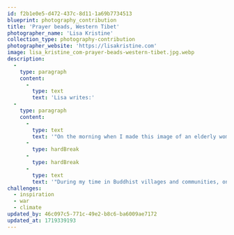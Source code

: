 ```yaml
---
id: f2b1e0e5-d472-437c-8d11-1a69b7734513
blueprint: photography_contribution
title: 'Prayer beads, Western Tibet'
photographer_name: 'Lisa Kristine'
collection_type: photography-contribution
photographer_website: 'https://lisakristine.com'
image: lisa_kristine_com-prayer-beads-western-tibet.jpg.webp
description:
  -
    type: paragraph
    content:
      -
        type: text
        text: 'Lisa writes:'
  -
    type: paragraph
    content:
      -
        type: text
        text: '"On the morning when I made this image of an elderly woman in the Himalayas of Western Tibet, the temperature was 10 degrees Fahrenheit. She was entirely blind, but expressed decades of familiarity as her hands moved along the garland-like necklace known as a mala. Each bead is sacred in that it centers its owner in meditation and prayer, leading to spiritual enlightenment. That thought and her calm, welcoming demeanor warmed me and I forgot entirely about temperature.'
      -
        type: hardBreak
      -
        type: hardBreak
      -
        type: text
        text: '"During my time in Buddhist villages and communities, one of the many things I’ve come to admire is the respect, attentiveness and care younger people have for elders living among them. This ranges from children to middle-aged folks and means this woman who told me she had never married and had no family members to rely on in her final years, nonetheless, was worry-free about her wellbeing. The community, the beads—her faith—and wisdom etched into her profoundly lined face were the bedrocks of her assuredness."'
challenges:
  - inspiration
  - war
  - climate
updated_by: 46c097c5-771c-49e2-b8c6-ba6009ae7172
updated_at: 1719339193
---
```

